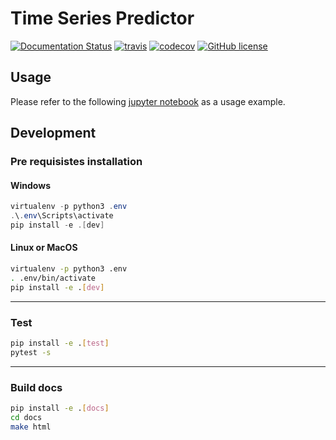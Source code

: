 # Time Series Predictor

[![Documentation Status](https://readthedocs.org/projects/timeseriespredictor/badge/?version=latest)](https://timeseriespredictor.readthedocs.io/en/latest/?badge=latest) [![travis](https://travis-ci.org/DanielAtKrypton/time_series_predictor.svg?branch=master)](https://travis-ci.org/github/DanielAtKrypton/time_series_predictor) [![codecov](https://codecov.io/gh/DanielAtKrypton/time_series_predictor/branch/master/graph/badge.svg)](https://codecov.io/gh/DanielAtKrypton/time_series_predictor) [![GitHub license](https://img.shields.io/github/license/DanielAtKrypton/time_series_predictor)](https://github.com/DanielAtKrypton/time_series_predictor)

## Usage

Please refer to the following [jupyter notebook](https://github.com/DanielAtKrypton/time_series_predictor/blob/master/docs/source/notebooks/example.ipynb) as a usage example.

## Development

### Pre requisistes installation

#### Windows

```powershell
virtualenv -p python3 .env
.\.env\Scripts\activate
pip install -e .[dev]
```

#### Linux or MacOS

```bash
virtualenv -p python3 .env
. .env/bin/activate
pip install -e .[dev]
```

------

### Test

```bash
pip install -e .[test]
pytest -s
```

------

### Build docs

```bash
pip install -e .[docs]
cd docs
make html
```
